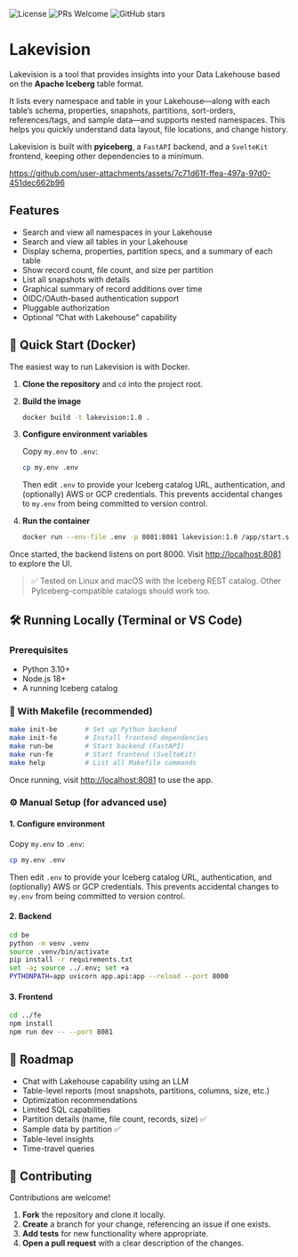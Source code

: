 ![License](https://img.shields.io/github/license/lakevision-project/lakevision)
![PRs Welcome](https://img.shields.io/badge/PRs-welcome-brightgreen.svg)
![GitHub stars](https://img.shields.io/github/stars/lakevision-project/lakevision?style=social)

# Lakevision

Lakevision is a tool that provides insights into your Data Lakehouse based on the **Apache Iceberg** table format.

It lists every namespace and table in your Lakehouse—along with each table’s schema, properties, snapshots, partitions, sort-orders, references/tags, and sample data—and supports nested namespaces. This helps you quickly understand data layout, file locations, and change history.

Lakevision is built with **pyiceberg**, a `FastAPI` backend, and a `SvelteKit` frontend, keeping other dependencies to a minimum.

https://github.com/user-attachments/assets/7c71d61f-ffea-497a-97d0-451dec662b96

## Features

* Search and view all namespaces in your Lakehouse
* Search and view all tables in your Lakehouse
* Display schema, properties, partition specs, and a summary of each table
* Show record count, file count, and size per partition
* List all snapshots with details
* Graphical summary of record additions over time
* OIDC/OAuth-based authentication support
* Pluggable authorization
* Optional “Chat with Lakehouse” capability

## 🚀 Quick Start (Docker)

The easiest way to run Lakevision is with Docker.

1. **Clone the repository** and `cd` into the project root.

2. **Build the image**

   ```bash
   docker build -t lakevision:1.0 .
   ```

3. **Configure environment variables**

   Copy `my.env` to `.env`:

   ```bash
   cp my.env .env
   ```

   Then edit `.env` to provide your Iceberg catalog URL, authentication, and (optionally) AWS or GCP credentials. This prevents accidental changes to `my.env` from being committed to version control.

4. **Run the container**

   ```bash
   docker run --env-file .env -p 8081:8081 lakevision:1.0 /app/start.sh
   ```

Once started, the backend listens on port 8000. Visit [http://localhost:8081](http://localhost:8081) to explore the UI.

> ✅ Tested on Linux and macOS with the Iceberg REST catalog. Other PyIceberg-compatible catalogs should work too.

## 🛠️ Running Locally (Terminal or VS Code)

### Prerequisites

* Python 3.10+
* Node.js 18+
* A running Iceberg catalog

### 🔀 With Makefile (recommended)

```bash
make init-be       # Set up Python backend
make init-fe       # Install frontend dependencies
make run-be        # Start backend (FastAPI)
make run-fe        # Start frontend (SvelteKit)
make help          # List all Makefile commands
```

Once running, visit [http://localhost:8081](http://localhost:8081) to use the app.

### ⚙️ Manual Setup (for advanced use)

#### 1. Configure environment

Copy `my.env` to `.env`:

```bash
cp my.env .env
```

Then edit `.env` to provide your Iceberg catalog URL, authentication, and (optionally) AWS or GCP credentials. This prevents accidental changes to `my.env` from being committed to version control.

#### 2. Backend

```bash
cd be
python -m venv .venv
source .venv/bin/activate
pip install -r requirements.txt
set -a; source ../.env; set +a
PYTHONPATH=app uvicorn app.api:app --reload --port 8000
```

#### 3. Frontend

```bash
cd ../fe
npm install
npm run dev -- --port 8081
```

## 🧭 Roadmap

* Chat with Lakehouse capability using an LLM
* Table-level reports (most snapshots, partitions, columns, size, etc.)
* Optimization recommendations
* Limited SQL capabilities
* Partition details (name, file count, records, size) ✅
* Sample data by partition ✅
* Table-level insights
* Time-travel queries

## 🤝 Contributing

Contributions are welcome!

1. **Fork** the repository and clone it locally.
2. **Create** a branch for your change, referencing an issue if one exists.
3. **Add tests** for new functionality where appropriate.
4. **Open a pull request** with a clear description of the changes.
